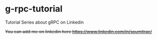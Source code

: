 # g-rpc-tutorial
Tutorial Series about gRPC on Linkedin

~~You can add me on linkedin here https://www.linkedin.com/in/soumitrac/~~
